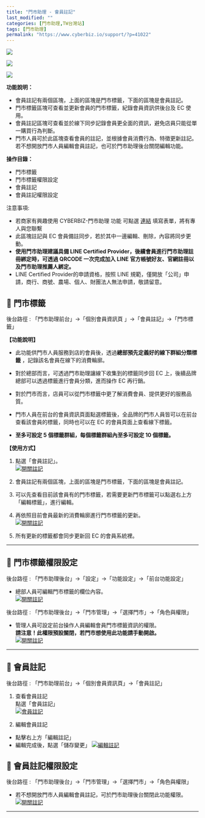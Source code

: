 ```yaml
---
title: "門市助理 - 會員註記"
last_modified: ""
categories: [門市助理,TW台灣站]
tags: [門市助理]
permalink: "https://www.cyberbiz.io/support/?p=41022"
---
```


![](https://www.cyberbiz.io/support/wp-content/uploads/適用站別.png)

[![](https://www.cyberbiz.io/support/wp-content/uploads/台灣站.png)](https://www.cyberbiz.io/support/?page_id=2490)

[![](https://www.cyberbiz.io/support/wp-content/uploads/門市助理.png)](https://www.cyberbiz.io/support/?page_id=42126)

**功能說明：**  

* 會員註記有兩個區塊，上面的區塊是門市標籤，下面的區塊是會員註記。
* 門市標籤區塊可查看並更新會員的門市標籤，紀錄會員資訊供後台及 EC 使用。
* 會員註記區塊可查看並於線下同步記錄會員更全面的資訊，避免店員只能從單一購買行為判斷。
* 門市人員可於此區塊查看會員的註記，並根據會員消費行為、特徵更新註記。若不想開放門市人員編輯會員註記，也可於門市助理後台關閉編輯功能。

**操作目錄：**

* 門市標籤
* 門市標籤權限設定
* 會員註記
* 會員註記權限設定

注意事項:  

* 若商家有興趣使用 CYBERBIZ-門市助理 功能 可點選 [連結](https://docs.google.com/forms/d/e/1FAIpQLScAzqU3OckpsS-XBy3yvioKksDBazronFTuEl_RBonxCATHaQ/viewform) 填寫表單，將有專人與您聯繫
* 此區塊註記與 EC 會員備註同步，若於其中一邊編輯、刪除，內容將同步更動。
* **使用門市助理建議具備 LINE Certified Provider，後續會員進行門市助理註冊綁定時，可透過 QRCODE 一次完成加入 LINE 官方帳號好友、官網註冊以及門市助理推薦人綁定。**
* LINE Certified Provider的申請資格，按照 LINE 規範，僅開放「公司」申請，商行、商號、農場、個人、財團法人無法申請，敬請留意。

## 📌 門市標籤


後台路徑 : 「門市助理前台」→「個別會員資訊頁 」→「會員註記」→「門市標籤」  

**【功能說明】**  

* 此功能供門市人員服務到店的會員後，透過**總部預先定義好的線下群組分類標籤** ，記錄該名會員在線下的消費輪廓。


* 對於總部而言，可透過門市助理讓線下收集到的標籤同步回 EC 上，後續品牌總部可以透過標籤進行會員分類，進而操作 EC 再行銷。


* 對於門市而言，店員可以從門市標籤中更了解消費會員、提供更好的服務品質。


* 門市人員在前台的會員資訊頁面點選標籤後，全品牌的門市人員皆可以在前台查看該會員的標籤，同時也可以在 EC 的會員頁面上查看線下標籤。


* **至多可設定 5 個標籤群組，每個標籤群組內至多可設定 10 個標籤。**

**【使用方式】**  

1. 點選「會員註記」。  
[![開關註記](https://www.cyberbiz.io/support/wp-content/uploads/門市助理-會員標註06.png)](https://www.cyberbiz.io/support/wp-content/uploads/門市助理-會員標註06.png)



2. 會員註記有兩個區塊，上面的區塊是門市標籤，下面的區塊是會員註記。


3. 可以先查看目前該會員有的門市標籤，若需要更新門市標籤可以點選右上方「編輯標籤」，進行編輯。


4. 再依照目前會員最新的消費輪廓進行門市標籤的更新。  
[![開關註記](https://www.cyberbiz.io/support/wp-content/uploads/門市助理-會員標註07.png)](https://www.cyberbiz.io/support/wp-content/uploads/門市助理-會員標註07.png)



5. 所有更新的標籤都會同步更新回 EC 的會員系統裡。


* * *

## 📌 門市標籤權限設定


後台路徑 : 「門市助理後台」→「設定」→「功能設定」→「前台功能設定」  


* 總部人員可編輯門市標籤的欄位內容。  
[![開關註記](https://www.cyberbiz.io/support/wp-content/uploads/門市助理-會員標註05.png)](https://www.cyberbiz.io/support/wp-content/uploads/門市助理-會員標註05.png)


後台路徑 : 「門市助理後台」→「門市管理」→「選擇門市」→「角色與權限」  


* 管理人員可設定前台操作人員編輯會員門市標籤資訊的權限。  
**請注意！此權限預設關閉，若門市想使用此功能請手動開啟。**  
[![開關註記](https://www.cyberbiz.io/support/wp-content/uploads/門市助理-會員標註04.png)](https://www.cyberbiz.io/support/wp-content/uploads/門市助理-會員標註04.png)



* * *

## 📌 會員註記


後台路徑 : 「門市助理前台」→「個別會員資訊頁」→「會員註記」  


1. 查看會員註記  
點選「會員註記」  
[![會員註記](https://www.cyberbiz.io/support/wp-content/uploads/門市助理-會員標註01.png)](https://www.cyberbiz.io/support/wp-content/uploads/門市助理-會員標註01.png)



2. 編輯會員註記 
* 點擊右上方「編輯註記」
* 編輯完成後，點選「儲存變更」
[![編輯註記](https://www.cyberbiz.io/support/wp-content/uploads/門市助理-會員標註02.png)](https://www.cyberbiz.io/support/wp-content/uploads/門市助理-會員標註02.png)



## 📌 會員註記權限設定


後台路徑 : 「門市助理後台」→「門市管理」→「選擇門市」→「角色與權限」  


* 若不想開放門市人員編輯會員註記，可於門市助理後台關閉此功能權限。  
[![開關註記](https://www.cyberbiz.io/support/wp-content/uploads/門市助理-會員標註03.png)](https://www.cyberbiz.io/support/wp-content/uploads/門市助理-會員標註03.png)



* * *

